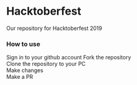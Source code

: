 # Hacktoberfest
Our repository for Hacktoberfest 2019

### How to use

Sign in to your github account
Fork the repository<br>
Clone the repository to your PC<br>
Make changes<br>
Make a PR
